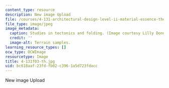 ```yaml
---
content_type: resource
description: New image Upload
file: /courses/4-131-architectural-design-level-ii-material-essence-the-glass-house-fall-2003/bc618aaf23fdfb02c3961a5d723fdacc_4-131f03-th.jpg
file_type: image/jpeg
image_metadata:
  caption: Studies in tectonics and folding. (Image courtesy Lilly Donohue.)
  credit: ''
  image-alt: Terrain samples.
learning_resource_types: []
ocw_type: OCWImage
resourcetype: Image
title: 4-131f03-th.jpg
uid: bc618aaf-23fd-fb02-c396-1a5d723fdacc
---
```

New image Upload

